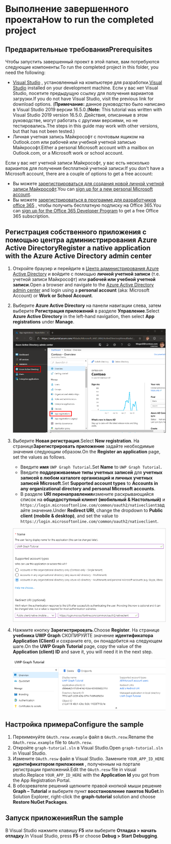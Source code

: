 # <a name="how-to-run-the-completed-project"></a><span data-ttu-id="d14a4-101">Выполнение завершенного проекта</span><span class="sxs-lookup"><span data-stu-id="d14a4-101">How to run the completed project</span></span>

## <a name="prerequisites"></a><span data-ttu-id="d14a4-102">Предварительные требования</span><span class="sxs-lookup"><span data-stu-id="d14a4-102">Prerequisites</span></span>

<span data-ttu-id="d14a4-103">Чтобы запустить завершенный проект в этой папке, вам потребуются следующие компоненты:</span><span class="sxs-lookup"><span data-stu-id="d14a4-103">To run the completed project in this folder, you need the following:</span></span>

- <span data-ttu-id="d14a4-104">[Visual Studio](https://visualstudio.microsoft.com/vs/) , установленный на компьютере для разработки.</span><span class="sxs-lookup"><span data-stu-id="d14a4-104">[Visual Studio](https://visualstudio.microsoft.com/vs/) installed on your development machine.</span></span> <span data-ttu-id="d14a4-105">Если у вас нет Visual Studio, посетите предыдущую ссылку для получения вариантов загрузки.</span><span class="sxs-lookup"><span data-stu-id="d14a4-105">If you do not have Visual Studio, visit the previous link for download options.</span></span> <span data-ttu-id="d14a4-106">(**Примечание:** данное руководство было написано в Visual Studio 2019 версии 16.5.0.</span><span class="sxs-lookup"><span data-stu-id="d14a4-106">(**Note:** This tutorial was written with Visual Studio 2019 version 16.5.0.</span></span> <span data-ttu-id="d14a4-107">Действия, описанные в этом руководстве, могут работать с другими версиями, но не тестировались.</span><span class="sxs-lookup"><span data-stu-id="d14a4-107">The steps in this guide may work with other versions, but that has not been tested.)</span></span>
- <span data-ttu-id="d14a4-108">Личная учетная запись Майкрософт с почтовым ящиком на Outlook.com или рабочей или учебной учетной записью Майкрософт.</span><span class="sxs-lookup"><span data-stu-id="d14a4-108">Either a personal Microsoft account with a mailbox on Outlook.com, or a Microsoft work or school account.</span></span>

<span data-ttu-id="d14a4-109">Если у вас нет учетной записи Майкрософт, у вас есть несколько вариантов для получения бесплатной учетной записи:</span><span class="sxs-lookup"><span data-stu-id="d14a4-109">If you don't have a Microsoft account, there are a couple of options to get a free account:</span></span>

- <span data-ttu-id="d14a4-110">Вы можете [зарегистрироваться для создания новой личной учетной записи Майкрософт](https://signup.live.com/signup?wa=wsignin1.0&rpsnv=12&ct=1454618383&rver=6.4.6456.0&wp=MBI_SSL_SHARED&wreply=https://mail.live.com/default.aspx&id=64855&cbcxt=mai&bk=1454618383&uiflavor=web&uaid=b213a65b4fdc484382b6622b3ecaa547&mkt=E-US&lc=1033&lic=1).</span><span class="sxs-lookup"><span data-stu-id="d14a4-110">You can [sign up for a new personal Microsoft account](https://signup.live.com/signup?wa=wsignin1.0&rpsnv=12&ct=1454618383&rver=6.4.6456.0&wp=MBI_SSL_SHARED&wreply=https://mail.live.com/default.aspx&id=64855&cbcxt=mai&bk=1454618383&uiflavor=web&uaid=b213a65b4fdc484382b6622b3ecaa547&mkt=E-US&lc=1033&lic=1).</span></span>
- <span data-ttu-id="d14a4-111">Вы можете [зарегистрироваться в программе для разработчиков office 365](https://developer.microsoft.com/office/dev-program) , чтобы получить бесплатную подписку на Office 365.</span><span class="sxs-lookup"><span data-stu-id="d14a4-111">You can [sign up for the Office 365 Developer Program](https://developer.microsoft.com/office/dev-program) to get a free Office 365 subscription.</span></span>

## <a name="register-a-native-application-with-the-azure-active-directory-admin-center"></a><span data-ttu-id="d14a4-112">Регистрация собственного приложения с помощью центра администрирования Azure Active Directory</span><span class="sxs-lookup"><span data-stu-id="d14a4-112">Register a native application with the Azure Active Directory admin center</span></span>

1. <span data-ttu-id="d14a4-113">Откройте браузер и перейдите в [Центр администрирования Azure Active Directory](https://aad.portal.azure.com) и войдите с помощью **личной учетной записи** (т.е. учетной записи Майкрософт) или **рабочей или учебной учетной записи**.</span><span class="sxs-lookup"><span data-stu-id="d14a4-113">Open a browser and navigate to the [Azure Active Directory admin center](https://aad.portal.azure.com) and login using a **personal account** (aka: Microsoft Account) or **Work or School Account**.</span></span>

1. <span data-ttu-id="d14a4-114">Выберите **Azure Active Directory** на панели навигации слева, затем выберите **Регистрация приложений** в разделе **Управление**.</span><span class="sxs-lookup"><span data-stu-id="d14a4-114">Select **Azure Active Directory** in the left-hand navigation, then select **App registrations** under **Manage**.</span></span>

    ![<span data-ttu-id="d14a4-115">Снимок экрана с регистрациями приложений</span><span class="sxs-lookup"><span data-stu-id="d14a4-115">A screenshot of the App registrations</span></span> ](/tutorial/images/aad-portal-app-registrations.png)

1. <span data-ttu-id="d14a4-116">Выберите **Новая регистрация**.</span><span class="sxs-lookup"><span data-stu-id="d14a4-116">Select **New registration**.</span></span> <span data-ttu-id="d14a4-117">На странице**Зарегистрировать приложение** задайте необходимые значения следующим образом.</span><span class="sxs-lookup"><span data-stu-id="d14a4-117">On the **Register an application** page, set the values as follows.</span></span>

    - <span data-ttu-id="d14a4-118">Введите **имя** `UWP Graph Tutorial`.</span><span class="sxs-lookup"><span data-stu-id="d14a4-118">Set **Name** to `UWP Graph Tutorial`.</span></span>
    - <span data-ttu-id="d14a4-119">Введите **поддерживаемые типы учетных записей** для **учетных записей в любом каталоге организаций и личных учетных записей Microsoft**.</span><span class="sxs-lookup"><span data-stu-id="d14a4-119">Set **Supported account types** to **Accounts in any organizational directory and personal Microsoft accounts**.</span></span>
    - <span data-ttu-id="d14a4-120">В разделе **URI перенаправления**измените раскрывающийся список на **общедоступный клиент (мобильный & Настольный)** и `https://login.microsoftonline.com/common/oauth2/nativeclient`задайте значение.</span><span class="sxs-lookup"><span data-stu-id="d14a4-120">Under **Redirect URI**, change the dropdown to **Public client (mobile & desktop)**, and set the value to `https://login.microsoftonline.com/common/oauth2/nativeclient`.</span></span>

    ![Снимок страницы "регистрация приложения"](/tutorial/images/aad-register-app.png)

1. <span data-ttu-id="d14a4-122">Нажмите кнопку **Зарегистрировать**.</span><span class="sxs-lookup"><span data-stu-id="d14a4-122">Choose **Register**.</span></span> <span data-ttu-id="d14a4-123">На странице **учебника UWP Graph** СКОПИРУЙТЕ значение **идентификатора Application (Client)** и сохраните его, он понадобится на следующем шаге.</span><span class="sxs-lookup"><span data-stu-id="d14a4-123">On the **UWP Graph Tutorial** page, copy the value of the **Application (client) ID** and save it, you will need it in the next step.</span></span>

    ![Снимок экрана с ИДЕНТИФИКАТОРом приложения для новой регистрации приложения](/tutorial/images/aad-application-id.png)

## <a name="configure-the-sample"></a><span data-ttu-id="d14a4-125">Настройка примера</span><span class="sxs-lookup"><span data-stu-id="d14a4-125">Configure the sample</span></span>

1. <span data-ttu-id="d14a4-126">Переименуйте `OAuth.resw.example` файл в `OAuth.resw`.</span><span class="sxs-lookup"><span data-stu-id="d14a4-126">Rename the `OAuth.resw.example` file to `OAuth.resw`.</span></span>
1. <span data-ttu-id="d14a4-127">Откройте `graph-tutorial.sln` в Visual Studio.</span><span class="sxs-lookup"><span data-stu-id="d14a4-127">Open `graph-tutorial.sln` in Visual Studio.</span></span>
1. <span data-ttu-id="d14a4-128">Измените `OAuth.resw` файл в Visual Studio. Замените `YOUR_APP_ID_HERE` **идентификатором приложения** , полученным на портале регистрации приложений.</span><span class="sxs-lookup"><span data-stu-id="d14a4-128">Edit the `OAuth.resw` file in visual studio.Replace `YOUR_APP_ID_HERE` with the **Application Id** you got from the App Registration Portal.</span></span>
1. <span data-ttu-id="d14a4-129">В обозревателе решений щелкните правой кнопкой мыши решение **Graph – Tutorial** и выберите пункт **восстановление пакетов NuGet**.</span><span class="sxs-lookup"><span data-stu-id="d14a4-129">In Solution Explorer, right-click the **graph-tutorial** solution and choose **Restore NuGet Packages**.</span></span>

## <a name="run-the-sample"></a><span data-ttu-id="d14a4-130">Запуск приложения</span><span class="sxs-lookup"><span data-stu-id="d14a4-130">Run the sample</span></span>

<span data-ttu-id="d14a4-131">В Visual Studio нажмите клавишу **F5** или выберите **Отладка > начать отладку**.</span><span class="sxs-lookup"><span data-stu-id="d14a4-131">In Visual Studio, press **F5** or choose **Debug > Start Debugging**.</span></span>
